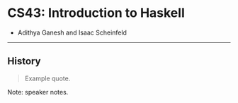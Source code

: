 # CS43: Introduction to Haskell

* Adithya Ganesh and Isaac Scheinfeld

---

## History

> Example quote.

Note: speaker notes.